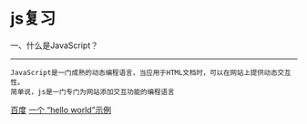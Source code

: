 js复习
======
一、什么是JavaScript？
_____________________
	JavaScript是一门成熟的动态编程语言，当应用于HTML文档时，可以在网站上提供动态交互性。
	简单说，js是一门专门为网站添加交互功能的编程语言
   [百度](http://www.baidu.com)
   [一个 “hello world”示例](https://github.com/zhangningself/js-/blob/master/firstExample/firstExample.md)